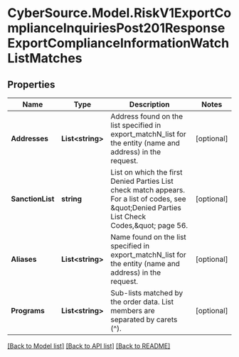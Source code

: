 # CyberSource.Model.RiskV1ExportComplianceInquiriesPost201ResponseExportComplianceInformationWatchListMatches
## Properties

Name | Type | Description | Notes
------------ | ------------- | ------------- | -------------
**Addresses** | **List&lt;string&gt;** | Address found on the list specified in export_matchN_list for the entity (name and address) in the request.  | [optional] 
**SanctionList** | **string** | List on which the first Denied Parties List check match appears. For a list of codes, see \&quot;Denied Parties List Check Codes,\&quot; page 56.  | [optional] 
**Aliases** | **List&lt;string&gt;** | Name found on the list specified in export_matchN_list for the entity (name and address) in the request.  | [optional] 
**Programs** | **List&lt;string&gt;** | Sub-lists matched by the order data. List members are separated by carets (^). | [optional] 

[[Back to Model list]](../README.md#documentation-for-models) [[Back to API list]](../README.md#documentation-for-api-endpoints) [[Back to README]](../README.md)

